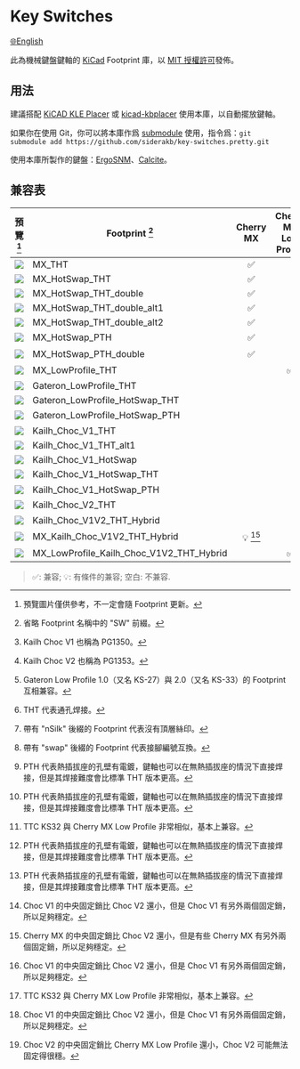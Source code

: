 # Key Switches

[:globe_with_meridians:English](/README.md)

此為機械鍵盤鍵軸的 [KiCad](https://www.kicad.org/) Footprint 庫，以 [MIT 授權許可](/LICENSE)發佈。

## 用法

建議搭配 [KiCAD KLE Placer](https://github.com/zykrah/kicad-kle-placer) 或 [kicad-kbplacer](https://github.com/adamws/kicad-kbplacer) 使用本庫，以自動擺放鍵軸。

如果你在使用 Git，你可以將本庫作爲 [submodule](https://git-scm.com/docs/git-submodule) 使用，指令爲：`git submodule add https://github.com/siderakb/key-switches.pretty.git`

使用本庫所製作的鍵盤：[ErgoSNM](https://github.com/siderakb/ergo-snm-keyboard)、[Calcite](https://github.com/siderakb/calcite)。

## 兼容表

|           預覽 [^preview]            | Footprint [^sw-prefix]                   |         Cherry MX         | Cherry MX Low Profile |         TTC KS32         |  Kailh Choc V1 [^k-choc1]   |  Kailh Choc V2 [^k-choc2]  | Gateron Low Profile [^g-lp] |     THT [^tht]     |       熱插拔       | *nSilk* 變體 [^ns-suffix] | *swap* 變體 [^swap-suffix] |
| :----------------------------------: | ---------------------------------------- | :-----------------------: | :-------------------: | :----------------------: | :-------------------------: | :------------------------: | :-------------------------: | :----------------: | :----------------: | :-----------------------: | :------------------------: |
| ![](https://i.imgur.com/5enIXui.png) | MX_THT                                   |    :white_check_mark:     |                       |                          |                             |                            |                             | :white_check_mark: |                    |    :white_check_mark:     |                            |
| ![](https://i.imgur.com/gQgppii.jpg) | MX_HotSwap_THT                           |    :white_check_mark:     |                       |                          |                             |                            |                             | :white_check_mark: | :white_check_mark: |    :white_check_mark:     |                            |
| ![](https://i.imgur.com/Se1CHMa.jpg) | MX_HotSwap_THT_double                    |    :white_check_mark:     |                       |                          |                             |                            |                             | :white_check_mark: | :white_check_mark: |                           |                            |
| ![](https://i.imgur.com/pFtTYBV.jpg) | MX_HotSwap_THT_double_alt1               |    :white_check_mark:     |                       |                          |                             |                            |                             | :white_check_mark: | :white_check_mark: |                           |                            |
| ![](https://i.imgur.com/wPHmvjv.jpg) | MX_HotSwap_THT_double_alt2               |    :white_check_mark:     |                       |                          |                             |                            |                             | :white_check_mark: | :white_check_mark: |                           |                            |
| ![](https://i.imgur.com/ySLGt4U.jpg) | MX_HotSwap_PTH                           |    :white_check_mark:     |                       |                          |                             |                            |                             |   :bulb: [^pth]    | :white_check_mark: |    :white_check_mark:     |     :white_check_mark:     |
| ![](https://i.imgur.com/UiA5tTy.jpg) | MX_HotSwap_PTH_double                    |    :white_check_mark:     |                       |                          |                             |                            |                             |   :bulb: [^pth]    | :white_check_mark: |                           |                            |
| ![](https://i.imgur.com/prosQX5.jpg) | MX_LowProfile_THT                        |                           |  :white_check_mark:   | :bulb: [^t-ks_vs_c-mxlp] |                             |                            |                             | :white_check_mark: |                    |    :white_check_mark:     |                            |
| ![](https://i.imgur.com/La8fbI2.png) | Gateron_LowProfile_THT                   |                           |                       |                          |                             |                            |     :white_check_mark:      | :white_check_mark: |                    |                           |                            |
| ![](https://i.imgur.com/rRUIFk0.png) | Gateron_LowProfile_HotSwap_THT           |                           |                       |                          |                             |                            |     :white_check_mark:      | :white_check_mark: | :white_check_mark: |                           |                            |
| ![](https://i.imgur.com/7FCzjra.png) | Gateron_LowProfile_HotSwap_PTH           |                           |                       |                          |                             |                            |     :white_check_mark:      |   :bulb: [^pth]    | :white_check_mark: |                           |                            |
| ![](https://i.imgur.com/mveqvbo.png) | Kailh_Choc_V1_THT                        |                           |                       |                          |     :white_check_mark:      |                            |                             | :white_check_mark: |                    |    :white_check_mark:     |     :white_check_mark:     |
| ![](https://i.imgur.com/Dbh3t1w.png) | Kailh_Choc_V1_THT_alt1                   |                           |                       |                          |     :white_check_mark:      |                            |                             | :white_check_mark: |                    |                           |                            |
| ![](https://i.imgur.com/1nT0rZy.png) | Kailh_Choc_V1_HotSwap                    |                           |                       |                          |     :white_check_mark:      |                            |                             |                    | :white_check_mark: |    :white_check_mark:     |                            |
| ![](https://i.imgur.com/2R0aWFC.png) | Kailh_Choc_V1_HotSwap_THT                |                           |                       |                          |     :white_check_mark:      |                            |                             | :white_check_mark: | :white_check_mark: |                           |                            |
| ![](https://i.imgur.com/1LEHowc.png) | Kailh_Choc_V1_HotSwap_PTH                |                           |                       |                          |     :white_check_mark:      |                            |                             |   :bulb: [^pth]    | :white_check_mark: |                           |                            |
| ![](https://i.imgur.com/mK65Vrx.jpg) | Kailh_Choc_V2_THT                        |                           |                       |                          |                             |     :white_check_mark:     |                             | :white_check_mark: |                    |    :white_check_mark:     |                            |
| ![](https://i.imgur.com/DStr5La.jpg) | Kailh_Choc_V1V2_THT_Hybrid               |                           |                       |                          | :bulb:[^k-choc1_vs_k-choc2] |     :white_check_mark:     |                             | :white_check_mark: |                    |                           |                            |
| ![](https://i.imgur.com/1l7HB0J.png) | MX_Kailh_Choc_V1V2_THT_Hybrid            | :bulb: [^c-mx_vs_k-choc2] |                       |                          | :bulb:[^k-choc1_vs_k-choc2] |     :white_check_mark:     |                             | :white_check_mark: |                    |                           |                            |
| ![](https://i.imgur.com/9mmCyuX.jpg) | MX_LowProfile_Kailh_Choc_V1V2_THT_Hybrid |                           |  :white_check_mark:   | :bulb: [^t-ks_vs_c-mxlp] | :bulb:[^k-choc1_vs_k-choc2] | :bulb:[^k-choc2_vs_c-mxlp] |                             | :white_check_mark: |                    |                           |                            |

> :white_check_mark:: 兼容; :bulb:: 有條件的兼容; 空白: 不兼容.


[^preview]: 預覽圖片僅供參考，不一定會隨 Footprint 更新。
[^tht]: THT 代表通孔焊接。
[^pth]: PTH 代表熱插拔座的孔壁有電鍍，鍵軸也可以在無熱插拔座的情況下直接焊接，但是其焊接難度會比標準 THT 版本更高。
[^k-choc1]: Kailh Choc V1 也稱為 PG1350。
[^k-choc2]: Kailh Choc V2 也稱為 PG1353。
[^g-lp]: Gateron Low Profile  1.0（又名 KS-27）與 2.0（又名 KS-33）的 Footprint 互相兼容。
[^t-ks_vs_c-mxlp]: TTC KS32 與 Cherry MX Low Profile 非常相似，基本上兼容。
[^k-choc1_vs_k-choc2]: Choc V1 的中央固定銷比 Choc V2 還小，但是 Choc V1 有另外兩個固定銷，所以足夠穩定。
[^k-choc2_vs_c-mxlp]: Choc V2 的中央固定銷比 Cherry MX Low Profile 還小，Choc V2 可能無法固定得很穩。
[^c-mx_vs_k-choc2]: Cherry MX 的中央固定銷比 Choc V2 還小，但是有些 Cherry MX 有另外兩個固定銷，所以足夠穩定。
[^sw-prefix]: 省略 Footprint 名稱中的 "SW" 前綴。
[^ns-suffix]: 帶有 "nSilk" 後綴的 Footprint 代表沒有頂層絲印。
[^swap-suffix]: 帶有 "swap" 後綴的 Footprint 代表接腳編號互換。
